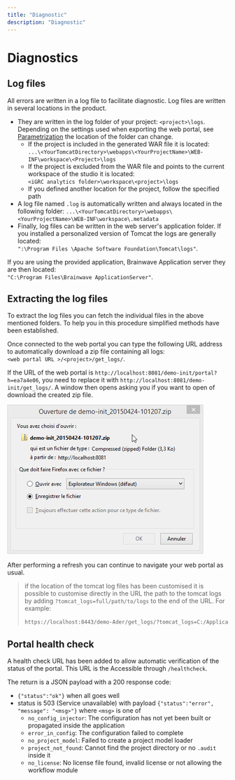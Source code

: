 ```yaml
---
title: "Diagnostic"
description: "Diagnostic"
---
```


# Diagnostics

## Log files

All errors are written in a log file to facilitate diagnostic. Log files are written in several locations in the product.  

- They are written in the log folder of your project: `<project>\logs`. Depending on the settings used when exporting the web portal, see [Parametrization](./02-parametrization) the location of the folder can change.  
  - If the project is included in the generated WAR file it is located:  
`...\<YourTomcatDirectory>\webapps\<YourProjectName>\WEB-INF\workspace\<Project>\logs`
  - If the project is excluded from the WAR file and points to the current workspace of the studio it is located:  
`<iGRC analytics folder>\workspace\<project>\logs`
  - If you defined another location for the project, follow the specified path  
- A log file named `.log` is automatically written and always located in the following folder:    `...\<YourTomcatDirectory>\webapps\<YourProjectName>\WEB-INF\workspace\.metadata`  
- Finally, log files can be written in the web server's application folder. If you installed a personalized version of Tomcat the logs are generally located:  
`":\Program Files \Apache Software Foundation\Tomcat\logs"`.  

If you are using the provided application, Brainwave Application server they are then located:  
`"C:\Program Files\Brainwave ApplicationServer"`.  

## Extracting the log files

To extract the log files you can fetch the individual files in the above mentioned folders. To help you in this procedure simplified methods have been established.  

Once connected to the web portal you can type the following URL address to automatically download a zip file containing all logs:  
`<web portal URL >/<project>/get_logs/`.  

If the URL of the web portal is `http://localhost:8081/demo-init/portal?h=ea7a4e06`, you need to replace it with `http://localhost:8081/demo-init/get_logs/`. A window then opens asking you if you want to open of download the created zip file.  

![Zip file](./images/webportal-logs.png "Zip file")

After performing a refresh you can continue to navigate your web portal as usual.

> if the location of the tomcat log files has been customised it is possible to customise directly in the URL the path to the tomcat logs by adding `?tomcat_logs=full/path/to/logs` to the end of the URL. For example:
>
> ```txt
> https://localhost:8443/demo-Ader/get_logs/?tomcat_logs=C:/Application/apache_tomcat/apache-tomcat-8.5.13/logs
> ```

## Portal health check

A health check URL has been added to allow automatic verification of the status of the portal.
This URL is the Accessible through `/healthcheck`.

The return is a JSON payload with a 200 response code:

- `{"status":"ok"}` when all goes well  
- status is 503 (Service unavailable) with payload `{"status":"error", "message": "<msg>"}` where `<msg>` is one of
  - `no_config_injector`: The configuration has not yet been built or propagated inside the application
  - `error_in_config`: The configuration failed to complete
  - `no_project_model`: Failed to create a project model loader
  - `project_not_found`: Cannot find the project directory or no `.audit` inside it
  - `no_license`: No license file found, invalid license or not allowing the workflow module
